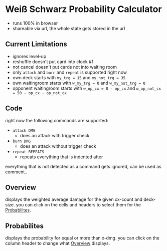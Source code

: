 # Weiß Schwarz Probability Calculator

* runs 100% in browser
* shareable via url, the whole state gets stored in the url

## Current Limitations

* ignores level-up
* reshuffle doesn't put card into clock #1
* not cancel doesn't put cards not into waiting room
* only `attack` and `burn` and `repeat` is supported right now
* own deck starts with `my_trg = 15` and `my_not_trg = 35`
* own waitingroom starts with `w_my_trg = 0` and `w_my_not_trg = 0`
* opponent waitingroom starts with `w_op_cx = 8 - op_cx` and `w_op_not_cx = 50 - op_cx - op_not_cx`

## Code

right now the following commands are supported:

* `attack DMG`
    * does an attack with trigger check
* `burn DMG`
    * does an attack without trigger check
* `repeat REPEATS`
    * repeats everything that is indented after

everything that is not detected as a command gets ignored, can be used as comment..

## Overview

displays the weighted average damage for the given cx-count and deck-size.
you can click on the cells and headers to select them for the [Probabilites](#probabilites).

## Probabilites

displays the probability for equal or more than x-dmg.
you can click on the column header to change what [Overview](#overview) displays.
